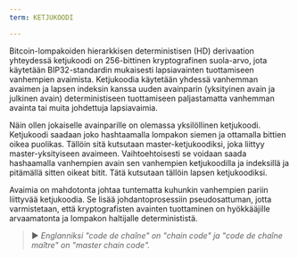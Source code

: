 ```yaml
---
term: KETJUKOODI

---
```

Bitcoin-lompakoiden hierarkkisen deterministisen (HD) derivaation yhteydessä ketjukoodi on 256-bittinen kryptografinen suola-arvo, jota käytetään BIP32-standardin mukaisesti lapsiavainten tuottamiseen vanhempien avaimista. Ketjukoodia käytetään yhdessä vanhemman avaimen ja lapsen indeksin kanssa uuden avainparin (yksityinen avain ja julkinen avain) deterministiseen tuottamiseen paljastamatta vanhemman avainta tai muita johdettuja lapsiavaimia.

Näin ollen jokaiselle avainparille on olemassa yksilöllinen ketjukoodi. Ketjukoodi saadaan joko hashtaamalla lompakon siemen ja ottamalla bittien oikea puolikas. Tällöin sitä kutsutaan master-ketjukoodiksi, joka liittyy master-yksityiseen avaimeen. Vaihtoehtoisesti se voidaan saada hashaamalla vanhempien avain sen vanhempien ketjukoodilla ja indeksillä ja pitämällä sitten oikeat bitit. Tätä kutsutaan tällöin lapsen ketjukoodiksi.

Avaimia on mahdotonta johtaa tuntematta kuhunkin vanhempien pariin liittyvää ketjukoodia. Se lisää johdantoprosessiin pseudosattuman, jotta varmistetaan, että kryptografisten avainten tuottaminen on hyökkääjille arvaamatonta ja lompakon haltijalle determinististä.

> ► *Englanniksi "code de chaîne" on "chain code" ja "code de chaîne maître" on "master chain code".*